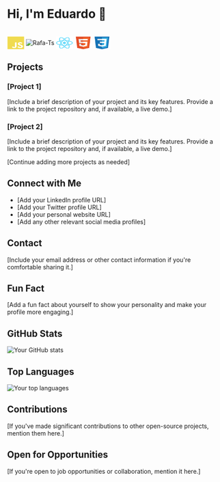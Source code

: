 # Hi, I'm Eduardo 👋


<div style="display: inline_block"><br>
  <img align="center" alt="Rafa-Js" height="30" width="40" src="https://raw.githubusercontent.com/devicons/devicon/master/icons/javascript/javascript-plain.svg">
  <img align="center" alt="Rafa-Ts" height="30" width="40" src="https://raw.githubusercontent.com/devicons/devicon/master/icons/typescript/node-plain.svg">
  <img align="center" alt="Rafa-React" height="30" width="40" src="https://raw.githubusercontent.com/devicons/devicon/master/icons/react/react-original.svg">
  <img align="center" alt="Rafa-HTML" height="30" width="40" src="https://raw.githubusercontent.com/devicons/devicon/master/icons/html5/html5-original.svg">
  <img align="center" alt="Rafa-CSS" height="30" width="40" src="https://raw.githubusercontent.com/devicons/devicon/master/icons/css3/css3-original.svg">
</div>

## Projects

### [Project 1]

[Include a brief description of your project and its key features. Provide a link to the project repository and, if available, a live demo.]

### [Project 2]

[Include a brief description of your project and its key features. Provide a link to the project repository and, if available, a live demo.]

[Continue adding more projects as needed]

## Connect with Me

- [Add your LinkedIn profile URL]
- [Add your Twitter profile URL]
- [Add your personal website URL]
- [Add any other relevant social media profiles]

## Contact

[Include your email address or other contact information if you're comfortable sharing it.]

## Fun Fact

[Add a fun fact about yourself to show your personality and make your profile more engaging.]

## GitHub Stats

![Your GitHub stats](https://github-readme-stats.vercel.app/api?username=edugod&show_icons=true&count_private=true&hide=prs,issues&theme=radical)

## Top Languages

![Your top languages](https://github-readme-stats.vercel.app/api/top-langs/?username=edugod&layout=compact&hide=html,css&theme=radical)

## Contributions

[If you've made significant contributions to other open-source projects, mention them here.]

## Open for Opportunities

[If you're open to job opportunities or collaboration, mention it here.]

